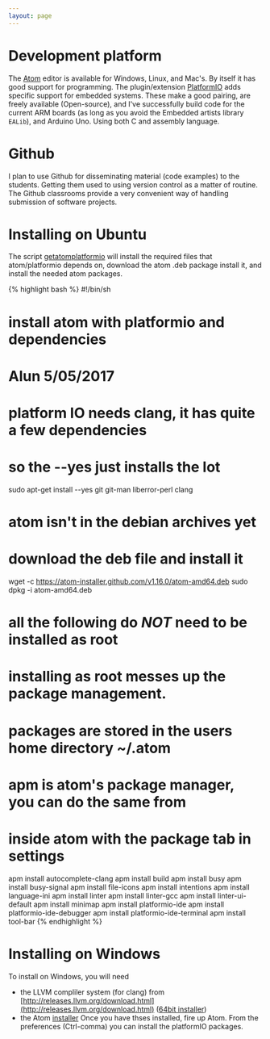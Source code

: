 ```yaml
---
layout: page
---
```


# Development platform

The [Atom](http://atom.io) editor is available for Windows, Linux, and Mac's.  By itself it has good support for programming.   The plugin/extension [PlatformIO](http://platformIO.org) adds specific support for embedded systems.  These make a good pairing, are freely available (Open-source), and I've successfully build code for the current ARM boards (as long as you avoid the Embedded artists library `EALib`), and Arduino Uno.  Using both C and assembly language.

# Github
I plan to use Github for disseminating material (code examples) to the students.  Getting them used to using version control as a matter of routine.  The  Github classrooms provide a very convenient way of handling submission of software projects.

# Installing on Ubuntu
The script [getatomplatformio](getatomplatformio)  will install the required files that atom/platformio depends on, download the atom .deb package install it, and install the needed atom packages.

{% highlight bash %}
#!/bin/sh
# install atom with platformio and dependencies
# Alun  5/05/2017


# platform IO needs clang, it has quite a few dependencies
# so the  --yes just installs the lot
sudo  apt-get install --yes git git-man liberror-perl clang

# atom isn't in the debian archives yet
# download the deb file and install it
wget -c https://atom-installer.github.com/v1.16.0/atom-amd64.deb
sudo  dpkg -i atom-amd64.deb


# all the following do *NOT* need to be installed as root
# installing as root messes up the package management.
# packages are stored in the users home directory ~/.atom
# apm is atom's package manager, you can do the same from
# inside atom with the package tab in settings
apm install autocomplete-clang
apm install build
apm install busy
apm install busy-signal
apm install file-icons
apm install intentions
apm install language-ini
apm install linter
apm install linter-gcc
apm install linter-ui-default
apm install minimap
apm install platformio-ide
apm install platformio-ide-debugger
apm install platformio-ide-terminal
apm install tool-bar
{% endhighlight %}

# Installing on Windows
To install on Windows, you will need
 * the LLVM compliler system (for clang) from [http://releases.llvm.org/download.html](http://releases.llvm.org/download.html) ([64bit installer](http://releases.llvm.org/4.0.0/LLVM-4.0.0-win64.exe))
 * the Atom [installer](https://atom.io/download/windows_x64)
Once you have thses installed, fire up Atom.
From the preferences (Ctrl-comma) you can install the platformIO packages.
